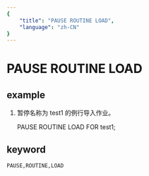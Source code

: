 ```yaml
---
{
    "title": "PAUSE ROUTINE LOAD",
    "language": "zh-CN"
}
---
```


# PAUSE ROUTINE LOAD
## example

1. 暂停名称为 test1 的例行导入作业。

    PAUSE ROUTINE LOAD FOR test1;

## keyword
    PAUSE,ROUTINE,LOAD

